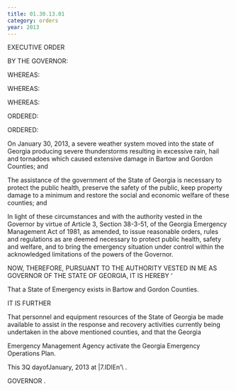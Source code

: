 ```yaml
---
title: 01.30.13.01
category: orders
year: 2013
---
```

 

EXECUTIVE ORDER

BY THE GOVERNOR:

WHEREAS:

WHEREAS:

WHEREAS:

ORDERED:

ORDERED:

On January 30, 2013, a severe weather system moved into the state of
Georgia producing severe thunderstorms resulting in excessive rain, hail
and tornadoes which caused extensive damage in Bartow and Gordon
Counties; and

The assistance of the government of the State of Georgia is necessary to
protect the public health, preserve the safety of the public, keep property
damage to a minimum and restore the social and economic welfare of
these counties; and

In light of these circumstances and with the authority vested in the
Governor by virtue of Article 3, Section 38-3-51, of the Georgia
Emergency Management Act of 1981, as amended, to issue reasonable
orders, rules and regulations as are deemed necessary to protect public
health, safety and welfare, and to bring the emergency situation under
control within the acknowledged limitations of the powers of the
Governor.

NOW, THEREFORE, PURSUANT TO THE AUTHORITY
VESTED IN ME AS GOVERNOR OF THE STATE OF GEORGIA,
IT IS HEREBY ‘

That a State of Emergency exists in Bartow and Gordon Counties.

IT IS FURTHER

That personnel and equipment resources of the State of Georgia be made
available to assist in the response and recovery activities currently being
undertaken in the above mentioned counties, and that the Georgia

Emergency Management Agency activate the Georgia Emergency
Operations Plan.

This 3Q dayofJanuary, 2013 at |7.IDlEn’\ .

GOVERNOR .

